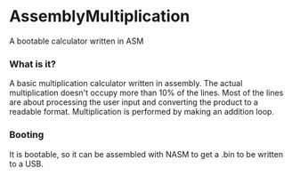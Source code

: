 # AssemblyMultiplication
A bootable calculator written in ASM

### What is it? ###
A basic multiplication calculator written in assembly.
The actual multiplication doesn't occupy more than 10% of the lines.
Most of the lines are about processing the user input and converting
the product to a readable format. Multiplication is performed by 
making an addition loop.

### Booting ###
It is bootable, so it can be assembled with NASM to get a .bin
to be written to a USB. 


